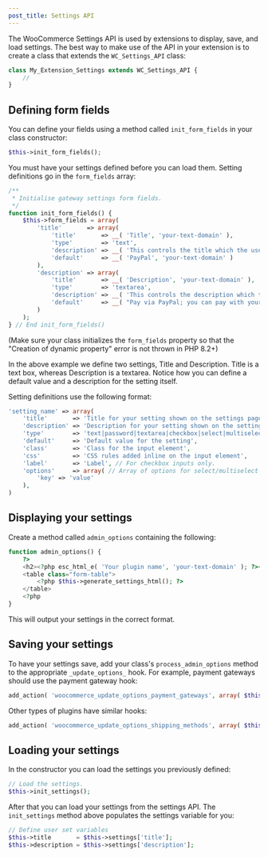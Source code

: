 ```yaml
---
post_title: Settings API
---
```


The WooCommerce Settings API is used by extensions to display, save, and load settings. The best way to make use of the API in your extension is to create a class that extends the `WC_Settings_API` class:

```php
class My_Extension_Settings extends WC_Settings_API {
	//
}
```

## Defining form fields

You can define your fields using a method called `init_form_fields` in your class constructor:

```php
$this->init_form_fields();
```

You must have your settings defined before you can load them. Setting definitions go in the `form_fields` array:

```php
/**
 * Initialise gateway settings form fields.
 */
function init_form_fields() {
	$this->form_fields = array(
		'title'       => array(
			'title'       => __( 'Title', 'your-text-domain' ),
			'type'        => 'text',
			'description' => __( 'This controls the title which the user sees during checkout.', 'your-text-domain' ),
			'default'     => __( 'PayPal', 'your-text-domain' )
		),
		'description' => array(
			'title'       => __( 'Description', 'your-text-domain' ),
			'type'        => 'textarea',
			'description' => __( 'This controls the description which the user sees during checkout.', 'your-text-domain' ),
			'default'     => __( "Pay via PayPal; you can pay with your credit card if you don't have a PayPal account", 'your-text-domain' )
		)
	);
} // End init_form_fields()
```

(Make sure your class initializes the `form_fields` property so that the "Creation of dynamic property" error is not thrown in PHP 8.2+)

In the above example we define two settings, Title and Description. Title is a text box, whereas Description is a textarea. Notice how you can define a default value and a description for the setting itself.

Setting definitions use the following format:

```php
'setting_name' => array(
	'title'       => 'Title for your setting shown on the settings page',
	'description' => 'Description for your setting shown on the settings page',
	'type'        => 'text|password|textarea|checkbox|select|multiselect',
	'default'     => 'Default value for the setting',
	'class'       => 'Class for the input element',
	'css'         => 'CSS rules added inline on the input element',
	'label'       => 'Label', // For checkbox inputs only.
	'options'     => array( // Array of options for select/multiselect inputs only.
		'key' => 'value'
	),
)
```

## Displaying your settings

Create a method called `admin_options` containing the following:

```php
function admin_options() {
	?>
	<h2><?php esc_html_e( 'Your plugin name', 'your-text-domain' ); ?></h2>
	<table class="form-table">
		<?php $this->generate_settings_html(); ?>
	</table>
	<?php
}
```

This will output your settings in the correct format.

## Saving your settings

To have your settings save, add your class's `process_admin_options` method to the appropriate `_update_options_` hook. For example, payment gateways should use the payment gateway hook:

```php
add_action( 'woocommerce_update_options_payment_gateways', array( $this, 'process_admin_options' ) );
```

Other types of plugins have similar hooks:

```php
add_action( 'woocommerce_update_options_shipping_methods', array( $this, 'process_admin_options' ) );
```

## Loading your settings

In the constructor you can load the settings you previously defined:

```php
// Load the settings.
$this->init_settings();
```

After that you can load your settings from the settings API. The `init_settings` method above populates the settings variable for you:

```php
// Define user set variables
$this->title       = $this->settings['title'];
$this->description = $this->settings['description'];
```
